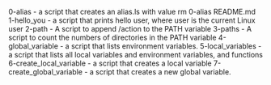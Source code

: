0-alias - a script that creates an alias.ls with value rm 0-alias README.md
1-hello_you - a script that prints hello user, where user is the current Linux user
2-path - A script to append /action to the PATH variable
3-paths - A script to count the numbers of directories in the PATH variable
4-global_variable - a script that lists environment variables.
5-local_variables - a script that lists all local variables and environment variables, and functions
6-create_local_variable - a script that creates a local variable
7-create_global_variable - a script that creates a new global variable.
